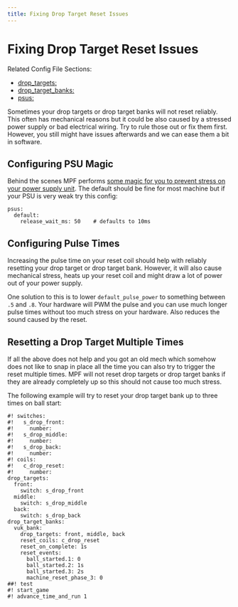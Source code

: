```yaml
---
title: Fixing Drop Target Reset Issues
---
```


# Fixing Drop Target Reset Issues


Related Config File Sections:

* [drop_targets:](../../../config/drop_targets.md)
* [drop_target_banks:](../../../config/drop_target_banks.md)
* [psus:](../../../config/psus.md)

Sometimes your drop targets or drop target banks will not reset
reliably. This often has mechanical reasons but it could be also caused
by a stressed power supply or bad electrical wiring. Try to rule those
out or fix them first. However, you still might have issues afterwards
and we can ease them a bit in software.

## Configuring PSU Magic

Behind the scenes MPF performs
[some magic for you to prevent stress on your power supply unit](../../../hardware/voltages_and_power/power_management.md). The default should be fine for most machine but if your PSU
is very weak try this config:

``` mpf-config
psus:
  default:
    release_wait_ms: 50    # defaults to 10ms
```

## Configuring Pulse Times

Increasing the pulse time on your reset coil should help with reliably
resetting your drop target or drop target bank. However, it will also
cause mechanical stress, heats up your reset coil and might draw a lot
of power out of your power supply.

One solution to this is to lower `default_pulse_power` to something
between `.5` and `.8`. Your hardware will PWM the pulse and you can use
much longer pulse times without too much stress on your hardware. Also
reduces the sound caused by the reset.

## Resetting a Drop Target Multiple Times

If all the above does not help and you got an old mech which somehow
does not like to snap in place all the time you can also try to trigger
the reset multiple times. MPF will not reset drop targets or drop target
banks if they are already completely up so this should not cause too
much stress.

The following example will try to reset your drop target bank up to
three times on ball start:

``` mpf-config
#! switches:
#!   s_drop_front:
#!     number:
#!   s_drop_middle:
#!     number:
#!   s_drop_back:
#!     number:
#! coils:
#!   c_drop_reset:
#!     number:
drop_targets:
  front:
    switch: s_drop_front
  middle:
    switch: s_drop_middle
  back:
    switch: s_drop_back
drop_target_banks:
  vuk_bank:
    drop_targets: front, middle, back
    reset_coils: c_drop_reset
    reset_on_complete: 1s
    reset_events:
      ball_started.1: 0
      ball_started.2: 1s
      ball_started.3: 2s
      machine_reset_phase_3: 0
##! test
#! start_game
#! advance_time_and_run 1
```
